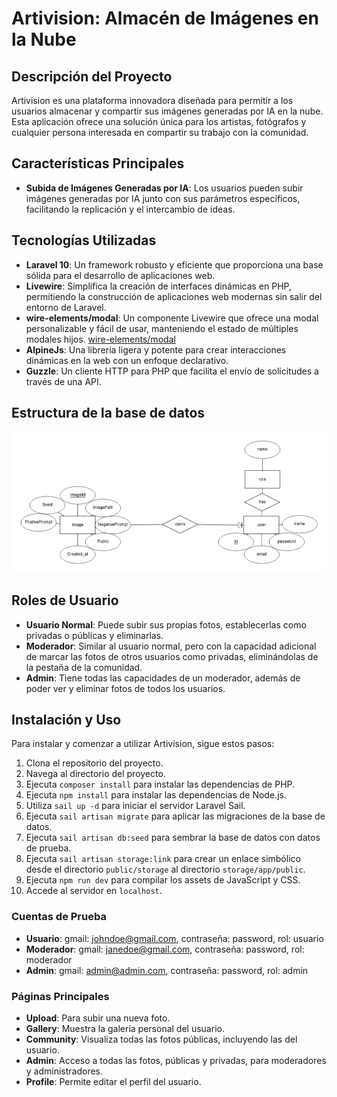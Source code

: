 Artivision: Almacén de Imágenes en la Nube
=============================================

Descripción del Proyecto
------------------------

Artivision es una plataforma innovadora diseñada para permitir a los usuarios almacenar y compartir sus imágenes generadas por IA en la nube. Esta aplicación ofrece una solución única para los artistas, fotógrafos y cualquier persona interesada en compartir su trabajo con la comunidad.

Características Principales
---------------------------

*   **Subida de Imágenes Generadas por IA**: Los usuarios pueden subir imágenes generadas por IA junto con sus parámetros específicos, facilitando la replicación y el intercambio de ideas.

Tecnologías Utilizadas
----------------------

*   **Laravel 10**: Un framework robusto y eficiente que proporciona una base sólida para el desarrollo de aplicaciones web.
*   **Livewire**: Simplifica la creación de interfaces dinámicas en PHP, permitiendo la construcción de aplicaciones web modernas sin salir del entorno de Laravel.
*   **wire-elements/modal**: Un componente Livewire que ofrece una modal personalizable y fácil de usar, manteniendo el estado de múltiples modales hijos. [wire-elements/modal](https://github.com/wire-elements/modal?tab=readme-ov-file)
*   **AlpineJs**: Una librería ligera y potente para crear interacciones dinámicas en la web con un enfoque declarativo.
*   **Guzzle**: Un cliente HTTP para PHP que facilita el envío de solicitudes a través de una API.

Estructura de la base de datos
------------------------------
![Alt text](image(2).png)

Roles de Usuario
----------------

*   **Usuario Normal**: Puede subir sus propias fotos, establecerlas como privadas o públicas y eliminarlas.
*   **Moderador**: Similar al usuario normal, pero con la capacidad adicional de marcar las fotos de otros usuarios como privadas, eliminándolas de la pestaña de la comunidad.
*   **Admin**: Tiene todas las capacidades de un moderador, además de poder ver y eliminar fotos de todos los usuarios.

Instalación y Uso
-----------------

Para instalar y comenzar a utilizar Artivision, sigue estos pasos:

1.  Clona el repositorio del proyecto.
2.  Navega al directorio del proyecto.
3.  Ejecuta `composer install` para instalar las dependencias de PHP.
4.  Ejecuta `npm install` para instalar las dependencias de Node.js.
5.  Utiliza `sail up -d` para iniciar el servidor Laravel Sail.
6.  Ejecuta `sail artisan migrate` para aplicar las migraciones de la base de datos.
7.  Ejecuta `sail artisan db:seed` para sembrar la base de datos con datos de prueba.
8.  Ejecuta `sail artisan storage:link` para crear un enlace simbólico desde el directorio `public/storage` al directorio `storage/app/public`.
9.  Ejecuta `npm run dev` para compilar los assets de JavaScript y CSS.
10.  Accede al servidor en `localhost`.

### Cuentas de Prueba

*   **Usuario**: gmail: [johndoe@gmail.com](mailto:johndoe@gmail.com), contraseña: password, rol: usuario
*   **Moderador**: gmail: [janedoe@gmail.com](mailto:janedoe@gmail.com), contraseña: password, rol: moderador
*   **Admin**: gmail: [admin@admin.com](mailto:admin@admin.com), contraseña: password, rol: admin

### Páginas Principales

*   **Upload**: Para subir una nueva foto.
*   **Gallery**: Muestra la galería personal del usuario.
*   **Community**: Visualiza todas las fotos públicas, incluyendo las del usuario.
*   **Admin**: Acceso a todas las fotos, públicas y privadas, para moderadores y administradores.
*   **Profile**: Permite editar el perfil del usuario.